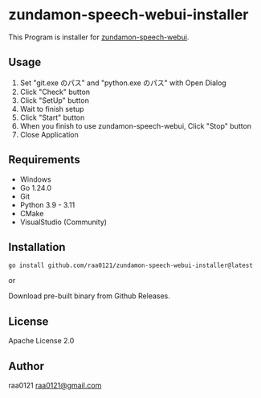 # zundamon-speech-webui-installer

This Program is installer for [zundamon-speech-webui](https://github.com/zunzun999/zundamon-speech-webui).

## Usage

1. Set "git.exe のパス" and "python.exe のパス" with Open Dialog
2. Click "Check" button
3. Click "SetUp" button
5. Wait to finish setup
4. Click "Start" button
5. When you finish to use zundamon-speech-webui, Click "Stop" button
6. Close Application

## Requirements

- Windows
- Go 1.24.0
- Git
- Python 3.9 - 3.11
- CMake
- VisualStudio (Community)

## Installation

```
go install github.com/raa0121/zundamon-speech-webui-installer@latest
```

or

Download pre-built binary from Github Releases.

## License

Apache License 2.0

## Author

raa0121 <raa0121@gmail.com>
